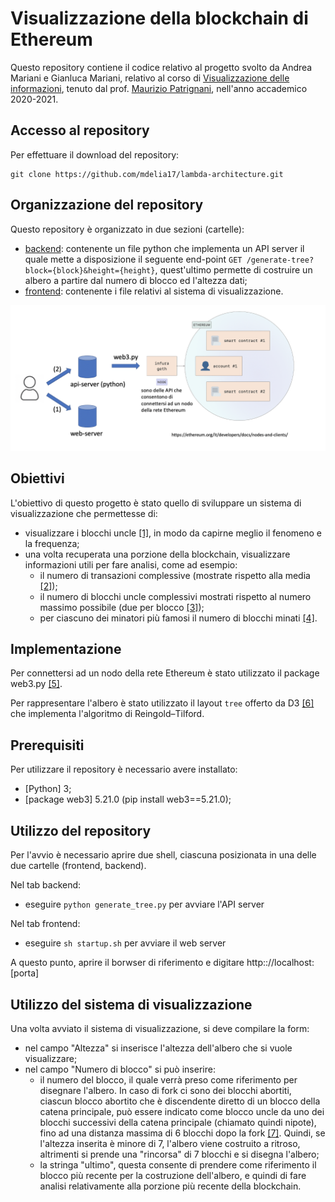 # Visualizzazione della blockchain di Ethereum

Questo repository contiene il codice relativo al progetto svolto da Andrea Mariani e Gianluca Mariani,
relativo al corso di [Visualizzazione delle informazioni](http://www.dia.uniroma3.it/~infovis/index.php),
tenuto dal prof. [Maurizio Patrignani](https://compunet.ing.uniroma3.it/#!/people/titto),
nell'anno accademico 2020-2021.

## Accesso al repository 

Per effettuare il download del repository:

    git clone https://github.com/mdelia17/lambda-architecture.git

## Organizzazione del repository 

Questo repository è organizzato in due sezioni (cartelle):
* [backend](backend/): contenente un file python che implementa un API server il quale mette a disposizione il seguente end-point `GET /generate-tree?block={block}&height={height}`, quest'ultimo permette di costruire un albero a partire dal numero di blocco ed l'altezza dati;
* [frontend](frontend/): contenente i file relativi al sistema di visualizzazione.

![](architettura.png)

## Obiettivi

L'obiettivo di questo progetto è stato quello di sviluppare un sistema di visualizzazione che permettesse di:
* visualizzare i blocchi uncle [[1]](https://medium), in modo da capirne meglio il fenomeno e la frequenza;
* una volta recuperata una porzione della blockchain, visualizzare informazioni utili per fare analisi, come ad esempio: 
  * il numero di transazioni complessive (mostrate rispetto alla media [[2]](https://a));
  * il numero di blocchi uncle complessivi mostrati rispetto al numero massimo possibile (due per blocco [[3]](https://paper));
  * per ciascuno dei minatori più famosi il numero di blocchi minati [[4]](https://medium-mining-pool). 

## Implementazione

Per connettersi ad un nodo della rete Ethereum è stato utilizzato il package web3.py [[5]](https://https://web3py.readthedocs.io/en/stable/).

Per rappresentare l'albero è stato utilizzato il layout `tree` offerto da D3 [[6]](https://d3) che implementa l'algoritmo di Reingold–Tilford. 

## Prerequisiti

Per utilizzare il repository è necessario avere installato:
* [Python] 3;
* [package web3] 5.21.0 (pip install web3==5.21.0);

## Utilizzo del repository

Per l'avvio è necessario aprire due shell, ciascuna posizionata in una delle due cartelle (frontend, backend).

Nel tab backend:
* eseguire `python generate_tree.py` per avviare l'API server

Nel tab frontend:
* eseguire `sh startup.sh` per avviare il web server

A questo punto, aprire il borwser di riferimento e digitare http:://localhost:[porta]

## Utilizzo del sistema di visualizzazione
Una volta avviato il sistema di visualizzazione, si deve compilare la form:
* nel campo "Altezza" si inserisce l'altezza dell'albero che si vuole visualizzare;
* nel campo "Numero di blocco" si può inserire:
  * il numero del blocco, il quale verrà preso come riferimento per disegnare l'albero. In caso di fork ci sono dei blocchi abortiti, ciascun blocco abortito che è     discendente diretto di un blocco della catena principale, può essere indicato come blocco uncle da uno dei blocchi successivi della catena principale (chiamato     quindi nipote), fino ad una distanza massima di 6 blocchi dopo la fork [[7]](https://paper). Quindi, se l'altezza inserita è minore di 7, l'albero viene
    costruito a ritroso, altrimenti si prende una "rincorsa" di 7 blocchi e si disegna l'albero;
  * la stringa "ultimo", questa consente di prendere come riferimento il blocco più recente per la costruzione dell'albero, e quindi di fare analisi relativamente       alla porzione più recente della blockchain.
